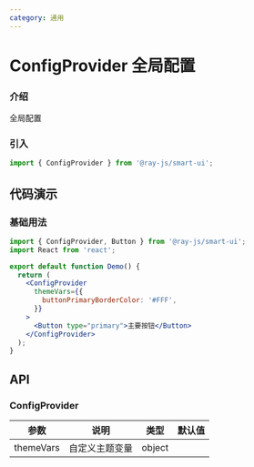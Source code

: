 ```yaml
---
category: 通用
---
```


# ConfigProvider 全局配置

### 介绍

全局配置

### 引入

```jsx
import { ConfigProvider } from '@ray-js/smart-ui';
```

## 代码演示

### 基础用法

```jsx
import { ConfigProvider, Button } from '@ray-js/smart-ui';
import React from 'react';

export default function Demo() {
  return (
    <ConfigProvider
      themeVars={{
        buttonPrimaryBorderColor: '#FFF',
      }}
    >
      <Button type="primary">主要按钮</Button>
    </ConfigProvider>
  );
}
```

## API

### ConfigProvider

| 参数      | 说明           | 类型   | 默认值 |
| --------- | -------------- | ------ | ------ |
| themeVars | 自定义主题变量 | object |        |
